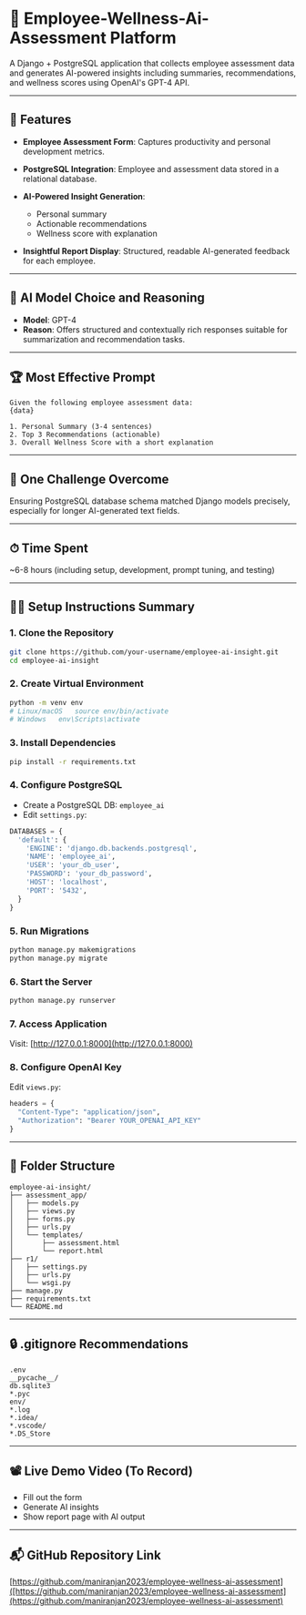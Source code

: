 # 🧠 Employee-Wellness-Ai-Assessment Platform

A Django + PostgreSQL application that collects employee assessment data and generates AI-powered insights including summaries, recommendations, and wellness scores using OpenAI's GPT-4 API.

---

## 🚀 Features

* **Employee Assessment Form**: Captures productivity and personal development metrics.
* **PostgreSQL Integration**: Employee and assessment data stored in a relational database.
* **AI-Powered Insight Generation**:

  * Personal summary
  * Actionable recommendations
  * Wellness score with explanation
* **Insightful Report Display**: Structured, readable AI-generated feedback for each employee.

---

## 🧪 AI Model Choice and Reasoning

* **Model**: GPT-4
* **Reason**: Offers structured and contextually rich responses suitable for summarization and recommendation tasks.

---

## 🏆 Most Effective Prompt

```plaintext
Given the following employee assessment data:
{data}

1. Personal Summary (3-4 sentences)
2. Top 3 Recommendations (actionable)
3. Overall Wellness Score with a short explanation
```

---

## 🧱 One Challenge Overcome

Ensuring PostgreSQL database schema matched Django models precisely, especially for longer AI-generated text fields.

---

## ⏱ Time Spent

\~6-8 hours (including setup, development, prompt tuning, and testing)

---

## 🧑‍💻 Setup Instructions Summary

### 1. Clone the Repository

```bash
git clone https://github.com/your-username/employee-ai-insight.git
cd employee-ai-insight
```

### 2. Create Virtual Environment

```bash
python -m venv env
# Linux/macOS	source env/bin/activate
# Windows	env\Scripts\activate
```

### 3. Install Dependencies

```bash
pip install -r requirements.txt
```

### 4. Configure PostgreSQL

* Create a PostgreSQL DB: `employee_ai`
* Edit `settings.py`:

```python
DATABASES = {
  'default': {
    'ENGINE': 'django.db.backends.postgresql',
    'NAME': 'employee_ai',
    'USER': 'your_db_user',
    'PASSWORD': 'your_db_password',
    'HOST': 'localhost',
    'PORT': '5432',
  }
}
```

### 5. Run Migrations

```bash
python manage.py makemigrations
python manage.py migrate
```

### 6. Start the Server

```bash
python manage.py runserver
```

### 7. Access Application

Visit: [http://127.0.0.1:8000](http://127.0.0.1:8000)

### 8. Configure OpenAI Key

Edit `views.py`:

```python
headers = {
  "Content-Type": "application/json",
  "Authorization": "Bearer YOUR_OPENAI_API_KEY"
}
```

---

## 📁 Folder Structure

```
employee-ai-insight/
├── assessment_app/
│   ├── models.py
│   ├── views.py
│   ├── forms.py
│   ├── urls.py
│   └── templates/
│       ├── assessment.html
│       └── report.html
├── r1/
│   ├── settings.py
│   ├── urls.py
│   └── wsgi.py
├── manage.py
├── requirements.txt
└── README.md
```

---

## 🔒 .gitignore Recommendations

```
.env
__pycache__/
db.sqlite3
*.pyc
env/
*.log
*.idea/
*.vscode/
*.DS_Store
```

---

## 📽 Live Demo Video (To Record)

* Fill out the form
* Generate AI insights
* Show report page with AI output

---

## 📬 GitHub Repository Link

[https://github.com/maniranjan2023/employee-wellness-ai-assessment]([https://github.com/maniranjan2023/employee-wellness-ai-assessment](https://github.com/maniranjan2023/employee-wellness-ai-assessment)


